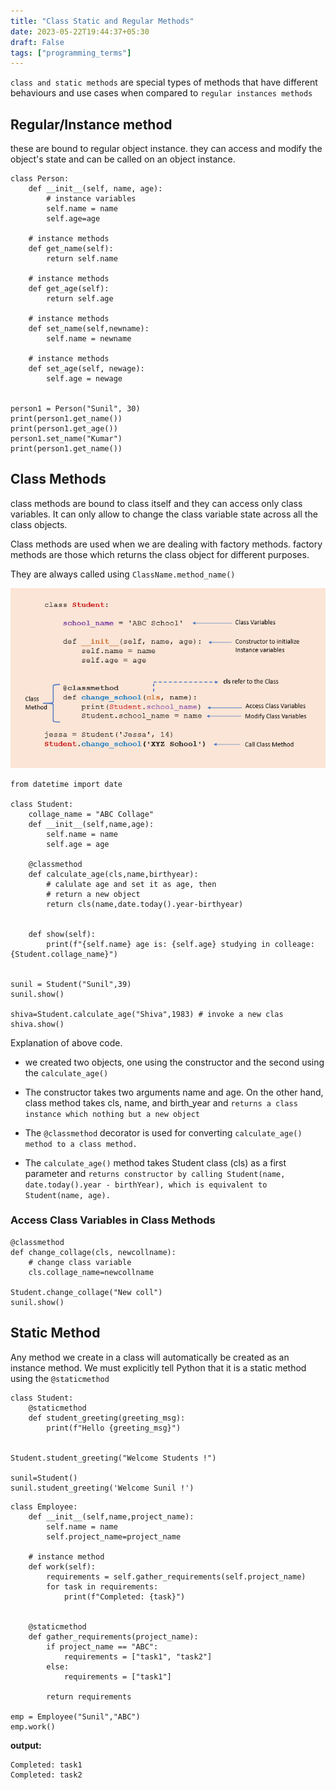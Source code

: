 ```yaml
---
title: "Class Static and Regular Methods"
date: 2023-05-22T19:44:37+05:30
draft: False
tags: ["programming_terms"]
---
```


`class and static methods` are special types of methods that have different behaviours and use cases when compared to `regular instances methods`


## Regular/Instance method

these are bound to regular object instance. they can access and modify the object's state and can be called on an object instance. 

```
class Person:
    def __init__(self, name, age):
        # instance variables
        self.name = name
        self.age=age 

    # instance methods
    def get_name(self):
        return self.name

    # instance methods
    def get_age(self):
        return self.age

    # instance methods
    def set_name(self,newname):
        self.name = newname

    # instance methods
    def set_age(self, newage):
        self.age = newage


person1 = Person("Sunil", 30)   
print(person1.get_name())
print(person1.get_age())
person1.set_name("Kumar")
print(person1.get_name())
```

## Class Methods

class methods are bound to class itself and they can access only class variables. It can only allow to change the class variable state across all the class objects.

Class methods are used when we are dealing with factory methods. factory methods are those which returns the class object for different purposes.

They are always called using `ClassName.method_name()`

![class images](../../../images/class_method.webp)

```
from datetime import date 

class Student:
    collage_name = "ABC Collage"
    def __init__(self,name,age):
        self.name = name
        self.age = age 

    @classmethod
    def calculate_age(cls,name,birthyear):
        # calulate age and set it as age, then 
        # return a new object
        return cls(name,date.today().year-birthyear)


    def show(self):
        print(f"{self.name} age is: {self.age} studying in colleage: {Student.collage_name}")


sunil = Student("Sunil",39)
sunil.show()
 
shiva=Student.calculate_age("Shiva",1983) # invoke a new clas
shiva.show()
```

Explanation of above code. 

- we created two objects, one using the constructor and the second using the `calculate_age()`
  
- The constructor takes two arguments name and age. On the other hand, class method takes cls, name, and birth_year and `returns a class instance which nothing but a new object`
  
- The `@classmethod` decorator is used for converting `calculate_age() method to a class method.`
  
- The `calculate_age()` method takes Student class (cls) as a first parameter and `returns constructor by calling Student(name, date.today().year - birthYear), which is equivalent to Student(name, age).`

### Access Class Variables in Class Methods

```
@classmethod
def change_collage(cls, newcollname):
    # change class variable
    cls.collage_name=newcollname

Student.change_collage("New coll")
sunil.show()
```

## Static Method

Any method we create in a class will automatically be created as an instance method. We must explicitly tell Python that it is a static method using the `@staticmethod`


```
class Student:
    @staticmethod
    def student_greeting(greeting_msg):
        print(f"Hello {greeting_msg}")


Student.student_greeting("Welcome Students !")

sunil=Student()
sunil.student_greeting('Welcome Sunil !')
```

```
class Employee:
    def __init__(self,name,project_name):
        self.name = name 
        self.project_name=project_name

    # instance method
    def work(self):
        requirements = self.gather_requirements(self.project_name)
        for task in requirements:
            print(f"Completed: {task}")


    @staticmethod
    def gather_requirements(project_name):
        if project_name == "ABC":
            requirements = ["task1", "task2"]
        else:
            requirements = ["task1"]

        return requirements

emp = Employee("Sunil","ABC")
emp.work()
```

**output:**

```
Completed: task1
Completed: task2
```